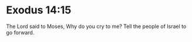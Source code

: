 # Exodus 14:15

The Lord said to Moses, Why do you cry to me? Tell the people of Israel to go forward.
